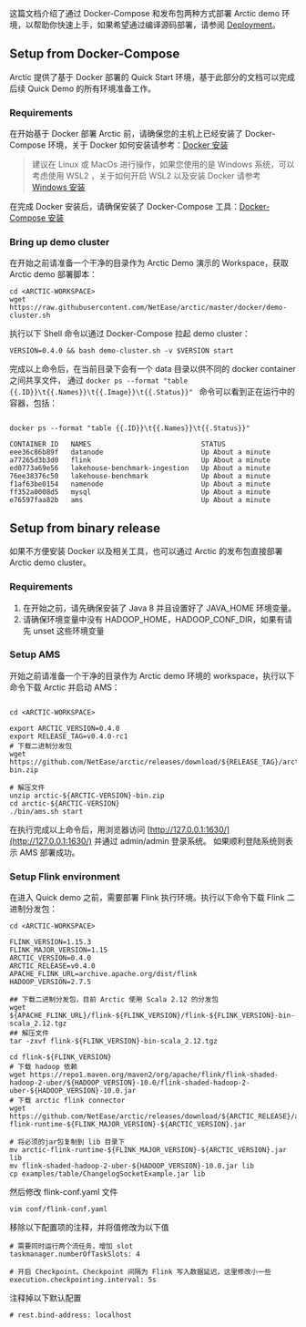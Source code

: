 这篇文档介绍了通过 Docker-Compose 和发布包两种方式部署 Arctic demo 环境，以帮助你快速上手，如果希望通过编译源码部署，请参阅 [Deployment](../guides/deployment.md)。

## Setup from Docker-Compose

Arctic 提供了基于 Docker 部署的 Quick Start 环境，基于此部分的文档可以完成后续 Quick Demo 的所有环境准备工作。

### Requirements

在开始基于 Docker 部署 Arctic 前，请确保您的主机上已经安装了 Docker-Compose 环境，关于 Docker 如何安装请参考：[Docker 安装](https://docs.docker.com/get-docker/)

> 建议在 Linux 或 MacOs 进行操作，如果您使用的是 Windows 系统，可以考虑使用 WSL2 ，关于如何开启 WSL2 以及安装 Docker 
> 请参考 [Windows 安装](https://docs.docker.com/desktop/install/windows-install/)

在完成 Docker 安装后，请确保安装了 Docker-Compose 工具：[Docker-Compose 安装](https://github.com/docker/compose-cli/blob/main/INSTALL.md)

### Bring up demo cluster

在开始之前请准备一个干净的目录作为 Arctic Demo 演示的 Workspace，获取 Arctic demo 部署脚本：

```shell
cd <ARCTIC-WORKSPACE>
wget https://raw.githubusercontent.com/NetEase/arctic/master/docker/demo-cluster.sh
```

执行以下 Shell 命令以通过 Docker-Compose 拉起 demo cluster：

```shell
VERSION=0.4.0 && bash demo-cluster.sh -v $VERSION start
```

完成以上命令后，在当前目录下会有一个 data 目录以供不同的 docker container 之间共享文件，
通过 `docker ps --format "table {{.ID}}\t{{.Names}}\t{{.Image}}\t{{.Status}}" ` 命令可以看到正在运行中的容器，包括：

```shell

docker ps --format "table {{.ID}}\t{{.Names}}\t{{.Status}}"

CONTAINER ID   NAMES                           STATUS
eee36c86b89f   datanode                        Up About a minute
a77265d3b3d0   flink                           Up About a minute
ed0773a69e56   lakehouse-benchmark-ingestion   Up About a minute
76ee38376c50   lakehouse-benchmark             Up About a minute
f1af63be0154   namenode                        Up About a minute
ff352a0008d5   mysql                           Up About a minute
e76597faa82b   ams                             Up About a minute
```

## Setup from binary release

如果不方便安装 Docker 以及相关工具，也可以通过 Arctic 的发布包直接部署 Arctic demo cluster。

### Requirements

1. 在开始之前，请先确保安装了 Java 8 并且设置好了 JAVA_HOME 环境变量。
2. 请确保环境变量中没有 HADOOP_HOME，HADOOP_CONF_DIR，如果有请先 unset 这些环境变量

### Setup AMS

开始之前请准备一个干净的目录作为 Arctic demo 环境的 workspace，执行以下命令下载 Arctic 并启动 AMS：

```shell

cd <ARCTIC-WORKSPACE>

export ARCTIC_VERSION=0.4.0
export RELEASE_TAG=v0.4.0-rc1
# 下载二进制分发包
wget https://github.com/NetEase/arctic/releases/download/${RELEASE_TAG}/arctic-${ARCTIC_VERSION}-bin.zip

# 解压文件
unzip arctic-${ARCTIC-VERSION}-bin.zip
cd arctic-${ARCTIC-VERSION}
./bin/ams.sh start
```

在执行完成以上命令后，用浏览器访问 [http://127.0.0.1:1630/](http://127.0.0.1:1630/) 并通过 admin/admin 登录系统。
如果顺利登陆系统则表示 AMS 部署成功。

### Setup Flink environment

在进入 Quick demo 之前，需要部署 Flink 执行环境。执行以下命令下载 Flink 二进制分发包：


```shell
cd <ARCTIC-WORKSPACE>

FLINK_VERSION=1.15.3
FLINK_MAJOR_VERSION=1.15
ARCTIC_VERSION=0.4.0
ARCTIC_RELEASE=v0.4.0
APACHE_FLINK_URL=archive.apache.org/dist/flink
HADOOP_VERSION=2.7.5

## 下载二进制分发包，目前 Arctic 使用 Scala 2.12 的分发包
wget ${APACHE_FLINK_URL}/flink-${FLINK_VERSION}/flink-${FLINK_VERSION}-bin-scala_2.12.tgz
## 解压文件
tar -zxvf flink-${FLINK_VERSION}-bin-scala_2.12.tgz

cd flink-${FLINK_VERSION}
# 下载 hadoop 依赖
wget https://repo1.maven.org/maven2/org/apache/flink/flink-shaded-hadoop-2-uber/${HADOOP_VERSION}-10.0/flink-shaded-hadoop-2-uber-${HADOOP_VERSION}-10.0.jar
# 下载 arctic flink connector
wget https://github.com/NetEase/arctic/releases/download/${ARCTIC_RELEASE}/arctic-flink-runtime-${FLINK_MAJOR_VERSION}-${ARCTIC_VERSION}.jar

# 将必须的jar包复制到 lib 目录下
mv arctic-flink-runtime-${FLINK_MAJOR_VERSION}-${ARCTIC_VERSION}.jar lib
mv flink-shaded-hadoop-2-uber-${HADOOP_VERSION}-10.0.jar lib
cp examples/table/ChangelogSocketExample.jar lib
```

然后修改 flink-conf.yaml 文件

```shell
vim conf/flink-conf.yaml
```

移除以下配置项的注释，并将值修改为以下值

```shell
# 需要同时运行两个流任务，增加 slot
taskmanager.numberOfTaskSlots: 4

# 开启 Checkpoint。Checkpoint 间隔为 Flink 写入数据延迟，这里修改小一些
execution.checkpointing.interval: 5s
```

注释掉以下默认配置

```shell
# rest.bind-address: localhost
```


